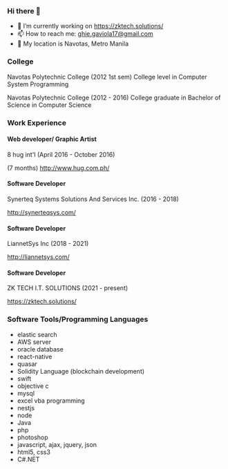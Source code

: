### Hi there 👋
- 🔭 I’m currently working on https://zktech.solutions/
- 📫 How to reach me: ghie.gaviola17@gmail.com
- :round_pushpin: My location is Navotas, Metro Manila

### College

Navotas Polytechnic College (2012 1st sem)
College level in Computer System Programming

Navotas Polytechnic College (2012 - 2016)
College graduate in Bachelor of Science in Computer Science


### Work Experience
#### Web developer/ Graphic Artist
8 hug int'l (April 2016 - October 2016)

(7 months)
http://www.hug.com.ph/

#### Software Developer
Synerteq Systems Solutions And Services Inc. (2016 - 2018)

http://synerteqsys.com/

#### Software Developer
LiannetSys Inc (2018 - 2021)

http://liannetsys.com/ 

#### Software Developer
ZK TECH I.T. SOLUTIONS (2021 - present)

https://zktech.solutions/


### Software Tools/Programming Languages 
- elastic search
- AWS server
- oracle database
- react-native
- quasar
- Solidity Language (blockchain development)
- swift
- objective c
- mysql
- excel vba programming
- nestjs
- node
- Java
- php
- photoshop
- javascript, ajax, jquery, json
- html5, css3
- C#.NET

<!--
**argiegaviola17/argiegaviola17** is a ✨ _special_ ✨ repository because its `README.md` (this file) appears on your GitHub profile.

Here are some ideas to get you started:

- 🔭 I’m currently working on ...
- 🌱 I’m currently learning ...
- 👯 I’m looking to collaborate on ...
- 🤔 I’m looking for help with ...
- 💬 Ask me about ...
- 📫 How to reach me: ...
- 😄 Pronouns: ...
- ⚡ Fun fact: ...
-->
